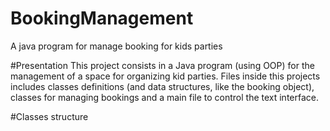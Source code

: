 # BookingManagement
A java program for manage booking for kids parties

#Presentation
This project consists in a Java program (using OOP) for the management of a space for organizing kid parties.
Files inside this projects includes classes definitions (and data structures, like the booking object), classes for managing bookings and a main file to control the text interface.

#Classes structure
